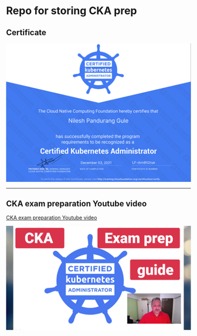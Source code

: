 # Repo for storing CKA prep

## Certificate

![Nilesh Gule CKA certificate](/images/cka-certificate.png)

---

## CKA exam preparation Youtube video
[CKA exam preparation Youtube video](https://youtu.be/ancR_9Q_bW8)

[![CKA Exam prep youtube video](/images/cka-exam-prep.png)](https://youtu.be/ancR_9Q_bW8)